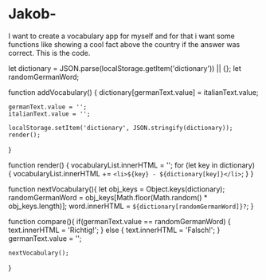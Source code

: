 # Jakob-
I want to create a vocabulary app for myself and for that i want some functions like showing a cool fact above the country if the answer was correct. 
This is the code. 



let dictionary = JSON.parse(localStorage.getItem('dictionary')) || {};
let randomGermanWord;

function addVocabulary() {
    dictionary[germanText.value] = italianText.value;

    germanText.value = '';
    italianText.value = '';

    localStorage.setItem('dictionary', JSON.stringify(dictionary));
    render();
}

function render() {
    vocabularyList.innerHTML = '';
    for (let key in dictionary) {
        vocabularyList.innerHTML += `<li>${key} - ${dictionary[key]}</li>`;
    }
}

function nextVocabulary(){
    let obj_keys = Object.keys(dictionary);
    randomGermanWord = obj_keys[Math.floor(Math.random() * obj_keys.length)];
    word.innerHTML = `${dictionary[randomGermanWord]}?`;
}

function compare(){
    if(germanText.value == randomGermanWord) {
        text.innerHTML = 'Richtig!'; 
    } else {
        text.innerHTML = 'Falsch!'; 
    }
    germanText.value = '';

    nextVocabulary();
}
